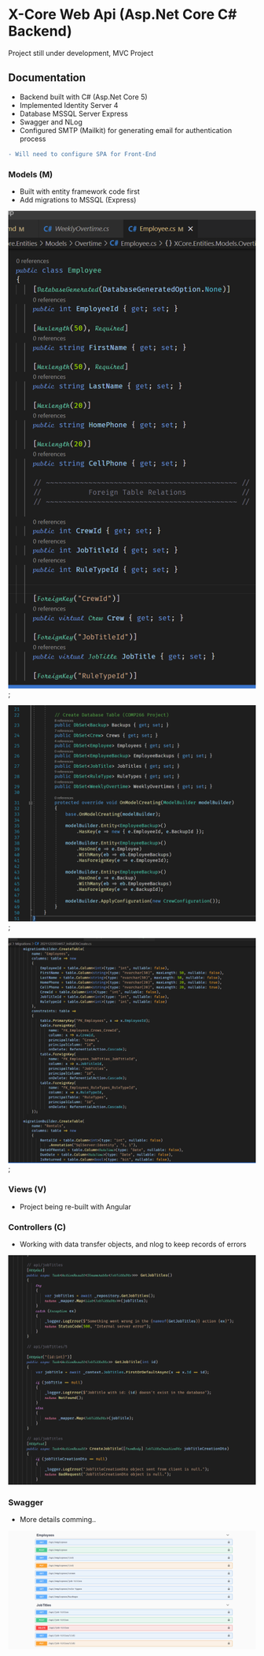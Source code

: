 # X-Core Web Api (Asp.Net Core C# Backend)

Project still under development, MVC Project

## Documentation

- Backend built with C# (Asp.Net Core 5)
- Implemented Identity Server 4
- Database MSSQL Server Express
- Swagger and NLog
- Configured SMTP (Mailkit) for generating email for authentication process

```diff
- Will need to configure SPA for Front-End
```

### Models (M)

- Built with entity framework code first
- Add migrations to MSSQL (Express)


!["screenshot description"](./assets/model.png);

!["screenshot description"](./assets/dataset.png);

!["screenshot description"](./assets/migration.png);


### Views (V)

- Project being re-built with Angular


### Controllers (C)

- Working with data transfer objects, and nlog to keep records of errors

!["screenshot description"](./assets/controller.png)

### Swagger

- More details comming..

!["screenshot description"](./assets/swagger.png)


